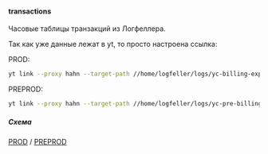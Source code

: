 #### transactions

Часовые таблицы транзакций из Логфеллера.

Так как уже данные лежат в yt, то просто настроена ссылка:

PROD:
```bash
yt link --proxy hahn --target-path //home/logfeller/logs/yc-billing-export-transactions/1h --link-path //home/cloud-dwh/data/prod/raw/logfeller/billing/transactions
```

PREPROD:
```bash
yt link --proxy hahn --target-path //home/logfeller/logs/yc-pre-billing-export-transactions/1h --link-path //home/cloud-dwh/data/preprod/raw/logfeller/billing/transactions
```

##### Схема

[PROD](https://yt.yandex-team.ru/hahn/navigation?path=//home/cloud-dwh/data/prod/raw/logfeller/billing/transactions)
/ [PREPROD](https://yt.yandex-team.ru/hahn/navigation?path=//home/cloud-dwh/data/preprod/raw/logfeller/billing/transactions)
